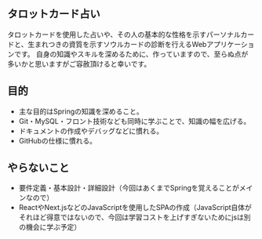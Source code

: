 ## タロットカード占い
タロットカードを使用した占いや、その人の基本的な性格を示すパーソナルカードと、生まれつきの資質を示すソウルカードの診断を行えるWebアプリケーションです。
自身の知識やスキルを深めるために、作っていますので、至らぬ点が多いかと思いますがご容赦頂けると幸いです。

## 目的
- 主な目的はSpringの知識を深めること。
- Git・MySQL・フロント技術なども同時に学ぶことで、知識の幅を広げる。
- ドキュメントの作成やデバッグなどに慣れる。
- GitHubの仕様に慣れる。

## やらないこと
- 要件定義・基本設計・詳細設計（今回はあくまでSpringを覚えることがメインなので）
- ReactやNext.jsなどのJavaScriptを使用したSPAの作成（JavaScript自体がそれほど得意ではないので、今回は学習コストを上げすぎないためにjsは別の機会に学ぶ予定）
